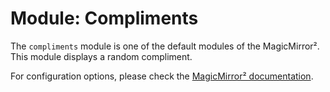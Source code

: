 # Module: Compliments

The `compliments` module is one of the default modules of the MagicMirror².
This module displays a random compliment.

For configuration options, please check the [MagicMirror² documentation](https://docs.magicmirror.builders/modules/compliments.html).
